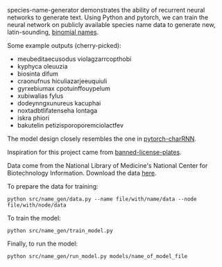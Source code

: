 species-name-generator demonstrates the ability of recurrent neural networks to generate text. Using Python and pytorch, we can train the neural network on publicly available species name data to generate new, latin-sounding, [binomial names](https://en.wikipedia.org/wiki/Binomial_nomenclature).

Some example outputs (cherry-picked):

- meubeditaecusodus violagzarrcopthobi
- kyphyca oleuuzia
- biosinta difum
- craonufnus hiculiazarjeeuquiuli
- gyrxebiumax cpotuinffouypelum
- xubiwalias fylus
- dodeynngxunureus kacuphai
- noxtadbtlifatenseha lontaga
- iskra phiori
- bakutelin petizisporoporemciolactfev

The model design closely resembles the one in [pytorch-charRNN](https://github.com/mcleonard/pytorch-charRNN). 

Inspiration for this project came from [banned-license-plates](https://github.com/jnolis/banned-license-plates/tree/main).

Data come from the National Library of Medicine's National Center for Biotechnology Information. Download the data [here](https://ftp.ncbi.nih.gov/pub/taxonomy/).

To prepare the data for training:

```{console}
python src/name_gen/data.py --name file/with/name/data --node file/with/node/data
```

To train the model:

```{console}
python src/name_gen/train_model.py
```

Finally, to run the model:

```{console}
python src/name_gen/run_model.py models/name_of_model_file
```
